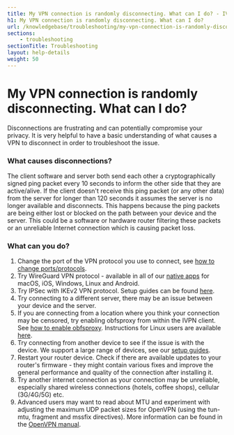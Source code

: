 ```yaml
---
title: My VPN connection is randomly disconnecting. What can I do? - IVPN Help
h1: My VPN connection is randomly disconnecting. What can I do?
url: /knowledgebase/troubleshooting/my-vpn-connection-is-randomly-disconnecting-what-can-i-do/
sections:
    - troubleshooting
sectionTitle: Troubleshooting
layout: help-details
weight: 50
---
```

# My VPN connection is randomly disconnecting. What can I do?

Disconnections are frustrating and can potentially compromise your privacy. It is very helpful to have a basic understanding of what causes a VPN to disconnect in order to troubleshoot the issue.

### What causes disconnections?

The client software and server both send each other a cryptographically signed ping packet every 10 seconds to inform the other side that they are active/alive. If the client doesn't receive this ping packet (or any other data) from the server for longer than 120 seconds it assumes the server is no longer available and disconnects.  This happens because the ping packets are being either lost or blocked on the path between your device and the server. This could be a software or hardware router filtering these packets or an unreliable Internet connection which is causing packet loss.

### What can you do?

1. Change the port of the VPN protocol you use to connect, see [how to change ports/protocols](/knowledgebase/troubleshooting/how-do-i-change-the-port-or-protocol-used-to-connect/).
2. Try WireGuard VPN protocol - available in all of our [native apps](/apps/) for macOS, iOS, Windows, Linux and Android.
3. Try IPSec with IKEv2 VPN protocol. Setup guides can be found [here](/apps/).
4. Try connecting to a different server, there may be an issue between your device and the server.
5. If you are connecting from a location where you think your connection may be censored, try enabling obfsproxy from within the IVPN client. See [how to enable obfsproxy](/knowledgebase/troubleshooting/i-cannot-connect-from-china-or-vietnam-or-iran-or-russia-etc-what-can-i-do/). Instructions for Linux users are available [here](/knowledgebase/linux/linux-how-can-i-circumvent-vpn-censorship-by-masking-the-vpn-traffic/).
6. Try connecting from another device to see if the issue is with the device. We support a large range of devices, see our [setup guides](/apps/).
7. Restart your router device. Check if there are available updates to your router's firmware - they might contain various fixes and improve the general performance and quality of the connection after installing it.
8. Try another internet connection as your connection may be unreliable, especially shared wireless connections (hotels, coffee shops), cellular (3G/4G/5G) etc.
9. Advanced users may want to read about MTU and experiment with adjusting the maximum UDP packet sizes for OpenVPN (using the tun-mtu, fragment and mssfix directives). More information can be found in the [OpenVPN manual](https://community.openvpn.net/openvpn/wiki/Openvpn23ManPage).
